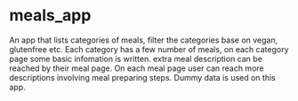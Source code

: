 # meals_app

An app that lists categories of meals, filter the categories base on vegan, glutenfree etc. 
Each category has a few number of meals, on each category page some basic infomation is written. extra meal description can be reached by their meal page. 
On each meal page user can reach more descriptions involving meal preparing steps.
Dummy data is used on this app.
